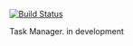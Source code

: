[![Build Status](https://img.shields.io/endpoint.svg?url=https%3A%2F%2Factions-badge.atrox.dev%2FKartman570%2FTaskManager%2Fbadge%3Fref%3Ddevelop&style=for-the-badge)](https://actions-badge.atrox.dev/Kartman570/TaskManager/goto?ref=develop)

Task Manager. in development
